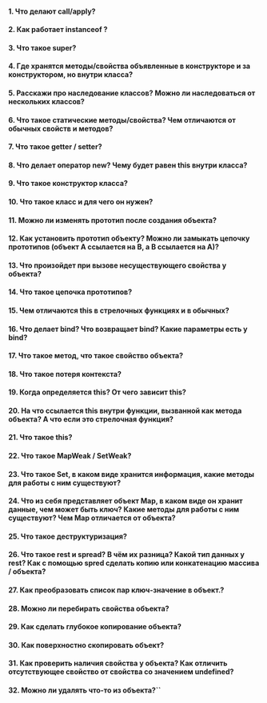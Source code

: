 #### 1. Что делают call/apply?  
#### 2. Как работает instanceof ?  
#### 3. Что такое super?  
#### 4. Где хранятся методы/свойства объявленные в конструкторе и за конструктором, но внутри класса?  
#### 5. Расскажи про наследование классов? Можно ли наследоваться от нескольких классов?  
#### 6. Что такое статические методы/свойства? Чем отличаются от обычных свойств и методов?  
#### 7. Что такое getter / setter?  
#### 8. Что делает оператор new? Чему будет равен this внутри класса?  
#### 9. Что такое конструктор класса?  
#### 10. Что такое класс и для чего он нужен?  
#### 11. Можно ли изменять прототип после создания объекта?  
#### 12. Как установить прототип объекту? Можно ли замыкать цепочку прототипов (объект А ссылается на В, а В ссылается на А)?  
#### 13. Что произойдет при вызове несуществующего свойства у объекта?  
#### 14. Что такое цепочка прототипов?  
#### 15. Чем отличаются this в стрелочных функциях и в обычных?  
#### 16. Что делает bind? Что возвращает bind? Какие параметры есть у bind?  
#### 17. Что такое метод, что такое свойство объекта?  
#### 18. Что такое потеря контекста?  
#### 19. Когда определяется this? От чего зависит this?  
#### 20. На что ссылается this внутри функции, вызванной как метода объекта? А что если это стрелочная функция?  
#### 21. Что такое this?  
#### 22. Что такое MapWeak / SetWeak?  
#### 23. Что такое Set, в каком виде хранится информация, какие методы для работы с ним существуют?  
#### 24. Что из себя представляет объект Map, в каком виде он хранит данные, чем может быть ключ? Какие методы для работы с ним существуют? Чем Map отличается от объекта?  
#### 25. Что такое деструктуризация?  
#### 26. Что такое rest и spread? В чём их разница? Какой тип данных у rest? Как с помощью spred сделать копию или конкатенацию массива / объекта?  
#### 27. Как преобразовать список пар ключ-значение в объект.?  
#### 28. Можно ли перебирать свойства объекта?  
#### 29. Как сделать глубокое копирование объекта?  
#### 30. Как поверхностно скопировать объект?  
#### 31. Как проверить наличия свойства у объекта? Как отличить отсутствующее свойство от свойства со значением undefined?  
#### 32. Можно ли удалять что-то из объекта?``